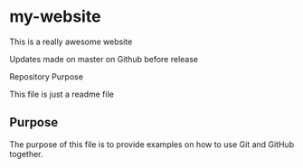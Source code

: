 # my-website

This is a really awesome website

Updates made on master on Github before release

Repository Purpose

This file is just a readme file

## Purpose

The purpose of this file is to provide examples
on how to use Git and GitHub together.
